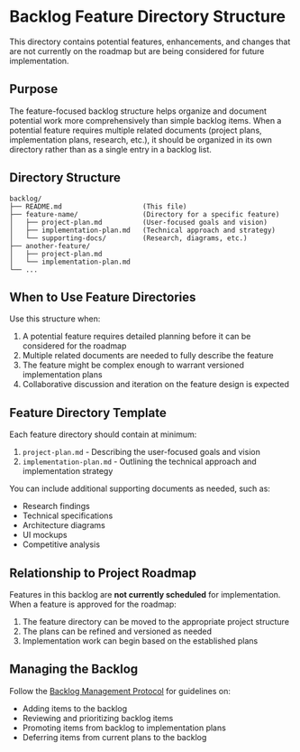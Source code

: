 # Backlog Feature Directory Structure

This directory contains potential features, enhancements, and changes that are
not currently on the roadmap but are being considered for future implementation.

## Purpose

The feature-focused backlog structure helps organize and document potential work
more comprehensively than simple backlog items. When a potential feature
requires multiple related documents (project plans, implementation plans,
research, etc.), it should be organized in its own directory rather than as a
single entry in a backlog list.

## Directory Structure

```
backlog/
├── README.md                    (This file)
├── feature-name/                (Directory for a specific feature)
│   ├── project-plan.md          (User-focused goals and vision)
│   ├── implementation-plan.md   (Technical approach and strategy)
│   └── supporting-docs/         (Research, diagrams, etc.)
├── another-feature/
│   ├── project-plan.md
│   └── implementation-plan.md
└── ...
```

## When to Use Feature Directories

Use this structure when:

1. A potential feature requires detailed planning before it can be considered
   for the roadmap
2. Multiple related documents are needed to fully describe the feature
3. The feature might be complex enough to warrant versioned implementation plans
4. Collaborative discussion and iteration on the feature design is expected

## Feature Directory Template

Each feature directory should contain at minimum:

1. `project-plan.md` - Describing the user-focused goals and vision
2. `implementation-plan.md` - Outlining the technical approach and
   implementation strategy

You can include additional supporting documents as needed, such as:

- Research findings
- Technical specifications
- Architecture diagrams
- UI mockups
- Competitive analysis

## Relationship to Project Roadmap

Features in this backlog are **not currently scheduled** for implementation.
When a feature is approved for the roadmap:

1. The feature directory can be moved to the appropriate project structure
2. The plans can be refined and versioned as needed
3. Implementation work can begin based on the established plans

## Managing the Backlog

Follow the
[Backlog Management Protocol](../cards/behaviors/backlog-management.bhc.md) for
guidelines on:

- Adding items to the backlog
- Reviewing and prioritizing backlog items
- Promoting items from backlog to implementation plans
- Deferring items from current plans to the backlog
